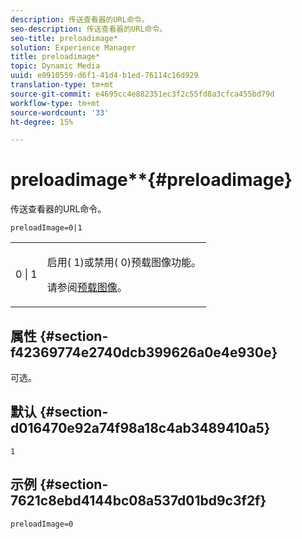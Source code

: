 ```yaml
---
description: 传送查看器的URL命令。
seo-description: 传送查看器的URL命令。
seo-title: preloadimage*
solution: Experience Manager
title: preloadimage*
topic: Dynamic Media
uuid: e0910559-d6f1-41d4-b1ed-76114c16d929
translation-type: tm+mt
source-git-commit: e4695cc4e882351ec3f2c55fd8a3cfca455bd79d
workflow-type: tm+mt
source-wordcount: '33'
ht-degree: 15%

---
```



# preloadimage**{#preloadimage}

传送查看器的URL命令。

`preloadImage=0|1`

<table id="table_C616483932C2482CA9794DDD7313FD7C"> 
 <tbody> 
  <tr> 
   <td colname="col1"> <p> <span class="codeph"> 0 | 1</span> </p> </td> 
   <td colname="col2"> <p> 启用(<span class="codeph"> 1</span>)或禁用(<span class="codeph"> 0</span>)预载图像功能。 </p> <p>请参阅<a href="../../../c-html5-aem-asset-viewers/c-html5-aem-carousel/c-html5-aem-carousel-preload-image.md" format="dita" scope="local">预载图像</a>。 </p> </td> 
  </tr> 
 </tbody> 
</table>

## 属性 {#section-f42369774e2740dcb399626a0e4e930e}

可选。

## 默认 {#section-d016470e92a74f98a18c4ab3489410a5}

`1`

## 示例 {#section-7621c8ebd4144bc08a537d01bd9c3f2f}

```
preloadImage=0
```

